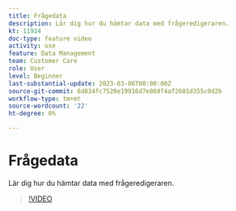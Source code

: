 ```yaml
---
title: Frågedata
description: Lär dig hur du hämtar data med frågeredigeraren.
kt: 11924
doc-type: feature video
activity: use
feature: Data Management
team: Customer Care
role: User
level: Beginner
last-substantial-update: 2023-03-06T00:00:00Z
source-git-commit: 6d834fc7520e19916d7e860f4af2601d355c0d2b
workflow-type: tm+mt
source-wordcount: '22'
ht-degree: 0%

---
```



# Frågedata

Lär dig hur du hämtar data med frågeredigeraren.

>[!VIDEO](https://video.tv.adobe.com/v/3415814?quality=12)
